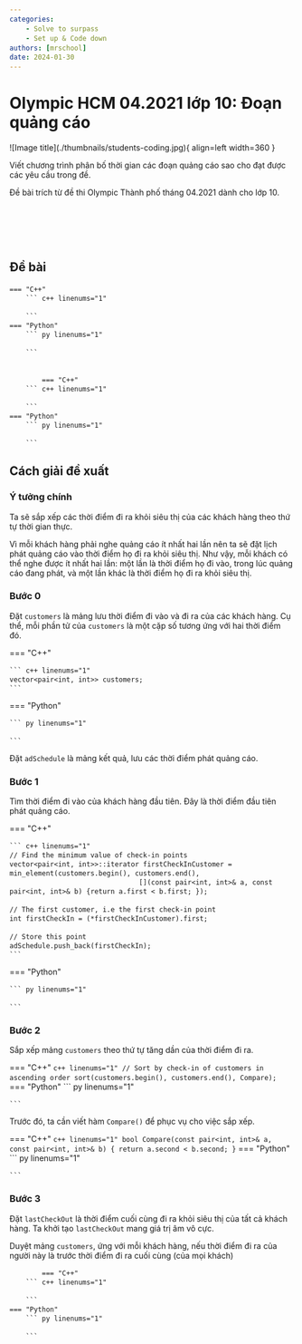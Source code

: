 ```yaml
---
categories:
    - Solve to surpass
    - Set up & Code down
authors: [mrschool]
date: 2024-01-30
---
```


# Olympic HCM 04.2021 lớp 10: Đoạn quảng cáo

<div class="result" markdown>
![Image title](./thumbnails/students-coding.jpg){ align=left width=360 }

Viết chương trình phân bố thời gian các đoạn quảng cáo sao cho đạt được các yêu cầu trong đề.

Đề bài trích từ đề thi Olympic Thành phố tháng 04.2021 dành cho lớp 10.

</div>

<br>
<br>
<br>

<!-- more -->

<br>

## Đề bài

    === "C++"
        ``` c++ linenums="1"
 
        ```
    === "Python"
        ``` py linenums="1"

        ```


            === "C++"
        ``` c++ linenums="1"
 
        ```
    === "Python"
        ``` py linenums="1"

        ```

## Cách giải đề xuất

### Ý tưởng chính

Ta sẽ sắp xếp các thời điểm đi ra khỏi siêu thị của các khách hàng theo thứ tự thời gian thực.

Vì mỗi khách hàng phải nghe quảng cáo ít nhất hai lần nên ta sẽ đặt lịch phát quảng cáo vào thời điểm họ đi ra khỏi siêu thị. Như vậy, mỗi khách có thể nghe được ít nhất hai lần: một lần là thời điểm họ đi vào, trong lúc quảng cáo đang phát, và một lần khác là thời điểm họ đi ra khỏi siêu thị.

### Bước 0

Đặt `customers` là mảng lưu thời điểm đi vào và đi ra của các khách hàng. Cụ thể, mỗi phần tử của `customers` là một cặp số tương ứng với hai thời điểm đó.

=== "C++"

    ``` c++ linenums="1"
    vector<pair<int, int>> customers;
    ```
=== "Python"

    ``` py linenums="1"

    ```

Đặt `adSchedule` là mảng kết quả, lưu các thời điểm phát quảng cáo.

### Bước 1

Tìm thời điểm đi vào của khách hàng đầu tiên. Đây là thời điểm đầu tiên phát quảng cáo.

=== "C++"

    ``` c++ linenums="1"
    // Find the minimum value of check-in points
    vector<pair<int, int>>::iterator firstCheckInCustomer = min_element(customers.begin(), customers.end(),
                                    [](const pair<int, int>& a, const pair<int, int>& b) {return a.first < b.first; });

    // The first customer, i.e the first check-in point
    int firstCheckIn = (*firstCheckInCustomer).first;

    // Store this point
    adSchedule.push_back(firstCheckIn);
    ```
=== "Python"

    ``` py linenums="1"

    ```

### Bước 2

Sắp xếp mảng `customers` theo thứ tự tăng dần của thời điểm đi ra.

=== "C++"
    ``` c++ linenums="1"
    // Sort by check-in of customers in ascending order
    sort(customers.begin(), customers.end(), Compare);
    ```
=== "Python"
    ``` py linenums="1"

    ```

Trước đó, ta cần viết hàm `Compare()` để phục vụ cho việc sắp xếp.

=== "C++"
    ``` c++ linenums="1"
    bool Compare(const pair<int, int>& a, const pair<int, int>& b)
    {
        return a.second < b.second;
    }
    ```
=== "Python"
    ``` py linenums="1"

    ```

### Bước 3

Đặt `lastCheckOut` là thời điểm cuối cùng đi ra khỏi siêu thị của tất cả khách hàng. Ta khởi tạo `lastCheckOut` mang giá trị âm vô cực.

Duyệt mảng `customers`, ứng với mỗi khách hàng, nếu thời điểm đi ra của người này là trước thời điểm đi ra cuối cùng (của mọi khách) 

            === "C++"
        ``` c++ linenums="1"
 
        ```
    === "Python"
        ``` py linenums="1"

        ```